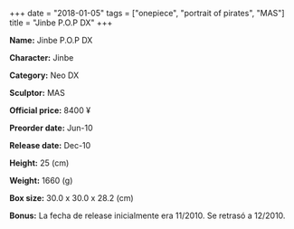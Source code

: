 +++
date = "2018-01-05"
tags = ["onepiece", "portrait of pirates", "MAS"]
title = "Jinbe P.O.P DX"
+++

**Name:** Jinbe P.O.P DX

**Character:** Jinbe

**Category:** Neo DX 

**Sculptor:** MAS

**Official price:** 8400 ¥

**Preorder date:** Jun-10

**Release date:** Dec-10

**Height:** 25 (cm)

**Weight:** 1660 (g)

**Box size:** 30.0 x 30.0 x 28.2 (cm)

**Bonus:** La fecha de release inicialmente era 11/2010. Se retrasó a 12/2010.
